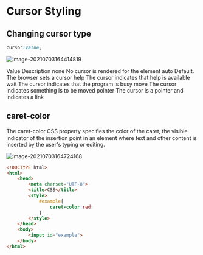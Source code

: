 # Cursor Styling

## Changing cursor type

```css
cursor:value;
```

![image-20210703164414819](/home/aidyn/snap/typora/39/.config/Typora/typora-user-images/image-20210703164414819.png)

Value  			Description
none			 No cursor is rendered for the element
auto 			 Default. The browser sets a cursor
help 			 The cursor indicates that help is available
wait 			 The cursor indicates that the program is busy
move 		  The cursor indicates something is to be moved
pointer 		The cursor is a pointer and indicates a link

## caret-color
The caret-color CSS property speciﬁes the color of the caret, the visible indicator of the insertion point in an
element where text and other content is inserted by the user's typing or editing.

![image-20210703164724168](/home/aidyn/snap/typora/39/.config/Typora/typora-user-images/image-20210703164724168.png)

```html
<!DOCTYPE html>
<html>
    <head>
        <meta charset="UTF-8">
        <title>CSS</title>
        <style>
            #example{
                caret-color:red;
            }
        </style>
    </head>
    <body>
        <input id="example">
    </body>
</html>
```

